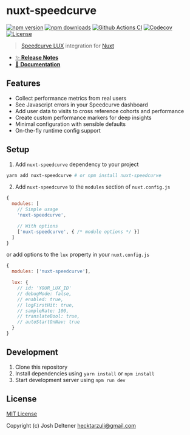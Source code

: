 # nuxt-speedcurve

[![npm version][npm-version-src]][npm-version-href]
[![npm downloads][npm-downloads-src]][npm-downloads-href]
[![Github Actions CI][github-actions-ci-src]][github-actions-ci-href]
[![Codecov][codecov-src]][codecov-href]
[![License][license-src]][license-href]

> [Speedcurve LUX](https://speedcurve.com) integration for [Nuxt](https://nuxtjs.org)

- [✨ **Release Notes**](./CHANGELOG.md)
- [📖 **Documentation**](https://nuxt-speedcurve.netlify.app)

## Features
- Collect performance metrics from real users
- See Javascript errors in your Speedcurve dashboard
- Add user data to visits to cross reference cohorts and performance
- Create custom performance markers for deep insights
- Minimal configuration with sensible defaults
- On-the-fly runtime config support

## Setup

1. Add `nuxt-speedcurve` dependency to your project

```bash
yarn add nuxt-speedcurve # or npm install nuxt-speedcurve
```

2. Add `nuxt-speedcurve` to the `modules` section of `nuxt.config.js`
```js
{
  modules: [
    // Simple usage
    'nuxt-speedcurve',

    // With options
    ['nuxt-speedcurve', { /* module options */ }]
  ]
}
```
or add options to the `lux` property in your `nuxt.config.js`
```js
{
  modules: ['nuxt-speedcurve'],

  lux: {
    // id: 'YOUR_LUX_ID'
    // debugMode: false,
    // enabled: true,
    // logFirstHit: true,
    // sampleRate: 100,
    // translateBool: true,
    // autoStartOnNav: true
  }
}
```
## Development

1. Clone this repository
2. Install dependencies using `yarn install` or `npm install`
3. Start development server using `npm run dev`

## License

[MIT License](./LICENSE)

Copyright (c) Josh Deltener <hecktarzuli@gmail.com>

<!-- Badges -->
[npm-version-src]: https://img.shields.io/npm/v/nuxt-speedcurve/latest.svg
[npm-version-href]: https://npmjs.com/package/nuxt-speedcurve

[npm-downloads-src]: https://img.shields.io/npm/dt/nuxt-speedcurve.svg
[npm-downloads-href]: https://npmjs.com/package/nuxt-speedcurve

[github-actions-ci-src]: https://github.com/hecktarzuli/nuxt-speedcurve/workflows/ci/badge.svg
[github-actions-ci-href]: https://github.com/hecktarzuli/nuxt-speedcurve/actions?query=workflow%3Aci

[codecov-src]: https://img.shields.io/codecov/c/github/hecktarzuli/nuxt-speedcurve.svg
[codecov-href]: https://codecov.io/gh/hecktarzuli/nuxt-speedcurve

[license-src]: https://img.shields.io/npm/l/nuxt-speedcurve.svg
[license-href]: https://npmjs.com/package/nuxt-speedcurve
